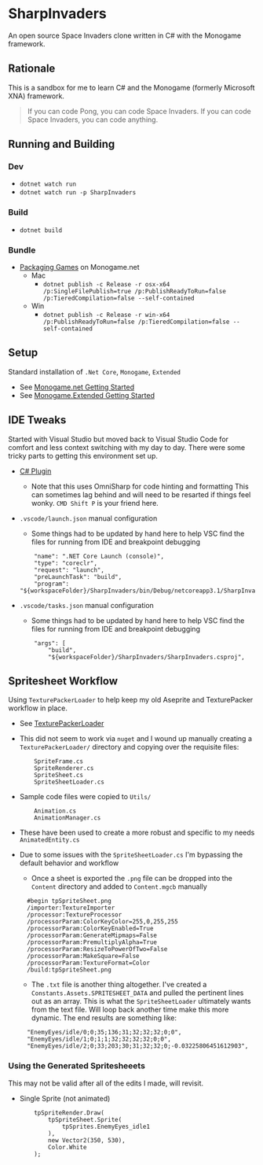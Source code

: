 # SharpInvaders
An open source Space Invaders clone written in C# with the Monogame framework.


## Rationale
This is a sandbox for me to learn C# and the Monogame (formerly Microsoft XNA) framework. 

> If you can code Pong, you can code Space Invaders.
> If you can code Space Invaders, you can code anything. 


## Running and Building
### Dev

* `dotnet watch run`
* `dotnet watch run -p SharpInvaders`

### Build

* `dotnet build`

### Bundle

* [Packaging Games](https://docs.monogame.net/articles/packaging_games.html) on Monogame.net 
    * Mac
        * `dotnet publish -c Release -r osx-x64 /p:SingleFilePublish=true /p:PublishReadyToRun=false /p:TieredCompilation=false --self-contained`
    * Win
        * `dotnet publish -c Release -r win-x64 /p:PublishReadyToRun=false /p:TieredCompilation=false --self-contained`


## Setup
Standard installation of `.Net Core`, `Monogame`, `Extended`
* See [Monogame.net Getting Started](https://docs.monogame.net/articles/getting_started/0_getting_started.html)
* See [Monogame.Extended Getting Started](https://www.monogameextended.net/docs/)


## IDE Tweaks
Started with Visual Studio but moved back to Visual Studio Code for comfort and less context switching with my day to day. There were some tricky parts to getting this environment set up.
* [C# Plugin](https://marketplace.visualstudio.com/items?itemName=ms-dotnettools.csharp)
    * Note that this uses OmniSharp for code hinting and formatting
      This can sometimes lag behind and will need to be resarted if things feel wonky. `CMD Shift P` is your friend here.
* `.vscode/launch.json` manual configuration
    * Some things had to be updated by hand here to help VSC find the files for running from IDE and breakpoint debugging
    ```
        "name": ".NET Core Launch (console)",
        "type": "coreclr",
        "request": "launch",
        "preLaunchTask": "build",
        "program": "${workspaceFolder}/SharpInvaders/bin/Debug/netcoreapp3.1/SharpInvaders.dll",
    ```

* `.vscode/tasks.json` manual configuration
    * Some things had to be updated by hand here to help VSC find the files for running from IDE and breakpoint debugging
    ```
        "args": [
            "build",
            "${workspaceFolder}/SharpInvaders/SharpInvaders.csproj",
    ```


## Spritesheet Workflow
Using `TexturePackerLoader` to help keep my old Aseprite and TexturePacker workflow in place.
* See [TexturePackerLoader](https://github.com/CodeAndWeb/TexturePacker-MonoGame-Demo)
* This did not seem to work via `nuget` and I wound up manually creating a `TexturePackerLoader/` directory and copying over the requisite files:
    ```
        SpriteFrame.cs
        SpriteRenderer.cs
        SpriteSheet.cs
        SpriteSheetLoader.cs
    ```
* Sample code files were copied to `Utils/`
    ```
        Animation.cs
        AnimationManager.cs
    ```
* These have been used to create a more robust and specific to my needs `AnimatedEntity.cs` 

* Due to some issues with the `SpriteSheetLoader.cs` I'm bypassing the default behavior and workflow
  * Once a sheet is exported the `.png` file can be dropped into the `Content` directory and added to `Content.mgcb` manually
  ```
    #begin tpSpriteSheet.png
    /importer:TextureImporter
    /processor:TextureProcessor
    /processorParam:ColorKeyColor=255,0,255,255
    /processorParam:ColorKeyEnabled=True
    /processorParam:GenerateMipmaps=False
    /processorParam:PremultiplyAlpha=True
    /processorParam:ResizeToPowerOfTwo=False
    /processorParam:MakeSquare=False
    /processorParam:TextureFormat=Color
    /build:tpSpriteSheet.png
  ```
  * The `.txt` file is another thing altogether. I've created a `Constants.Assets.SPRITESHEET_DATA` and pulled the pertinent lines out as an array. This is what the `SpriteSheetLoader` ultimately wants from the text file. Will loop back another time make this more dynamic. The end results are something like:
  ```
    "EnemyEyes/idle/0;0;35;136;31;32;32;32;0;0",
    "EnemyEyes/idle/1;0;1;1;32;32;32;32;0;0",
    "EnemyEyes/idle/2;0;33;203;30;31;32;32;0;-0.03225806451612903",
  ```


### Using the Generated Spritesheeets

This may not be valid after all of the edits I made, will revisit.
* Single Sprite (not animated)
    ```
        tpSpriteRender.Draw(
            tpSpriteSheet.Sprite(
                tpSprites.EnemyEyes_idle1
            ),
            new Vector2(350, 530),
            Color.White
        );
    ```
